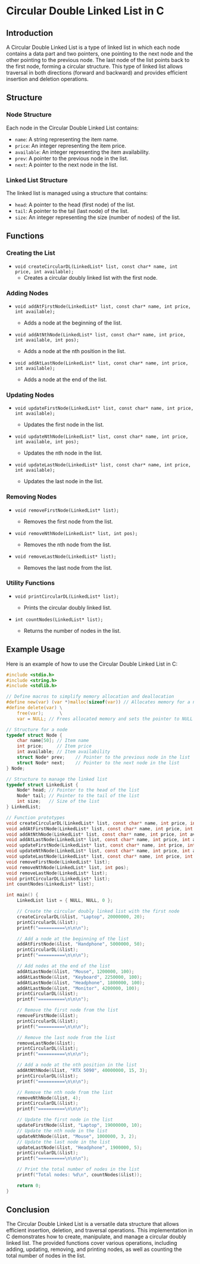 # Circular Double Linked List in C

## Introduction

A Circular Double Linked List is a type of linked list in which each node contains a data part and two pointers, one pointing to the next node and the other pointing to the previous node. The last node of the list points back to the first node, forming a circular structure. This type of linked list allows traversal in both directions (forward and backward) and provides efficient insertion and deletion operations.

## Structure

### Node Structure

Each node in the Circular Double Linked List contains:

-   `name`: A string representing the item name.
-   `price`: An integer representing the item price.
-   `available`: An integer representing the item availability.
-   `prev`: A pointer to the previous node in the list.
-   `next`: A pointer to the next node in the list.

### Linked List Structure

The linked list is managed using a structure that contains:

-   `head`: A pointer to the head (first node) of the list.
-   `tail`: A pointer to the tail (last node) of the list.
-   `size`: An integer representing the size (number of nodes) of the list.

## Functions

### Creating the List

-   `void createCircularDL(LinkedList* list, const char* name, int price, int available);`
    -   Creates a circular doubly linked list with the first node.

### Adding Nodes

-   `void addAtFirstNode(LinkedList* list, const char* name, int price, int available);`

    -   Adds a node at the beginning of the list.

-   `void addAtNthNode(LinkedList* list, const char* name, int price, int available, int pos);`

    -   Adds a node at the nth position in the list.

-   `void addAtLastNode(LinkedList* list, const char* name, int price, int available);`
    -   Adds a node at the end of the list.

### Updating Nodes

-   `void updateFirstNode(LinkedList* list, const char* name, int price, int available);`

    -   Updates the first node in the list.

-   `void updateNthNode(LinkedList* list, const char* name, int price, int available, int pos);`

    -   Updates the nth node in the list.

-   `void updateLastNode(LinkedList* list, const char* name, int price, int available);`
    -   Updates the last node in the list.

### Removing Nodes

-   `void removeFirstNode(LinkedList* list);`

    -   Removes the first node from the list.

-   `void removeNthNode(LinkedList* list, int pos);`

    -   Removes the nth node from the list.

-   `void removeLastNode(LinkedList* list);`
    -   Removes the last node from the list.

### Utility Functions

-   `void printCircularDL(LinkedList* list);`

    -   Prints the circular doubly linked list.

-   `int countNodes(LinkedList* list);`
    -   Returns the number of nodes in the list.

## Example Usage

Here is an example of how to use the Circular Double Linked List in C:

```c
#include <stdio.h>
#include <string.h>
#include <stdlib.h>

// Define macros to simplify memory allocation and deallocation
#define new(var) (var *)malloc(sizeof(var)) // Allocates memory for a new variable of type 'var'
#define delete(var) \
    free(var);      \
    var = NULL; // Frees allocated memory and sets the pointer to NULL to prevent dangling references

// Structure for a node
typedef struct Node {
    char name[50]; // Item name
    int price;     // Item price
    int available; // Item availability
    struct Node* prev;    // Pointer to the previous node in the list
    struct Node* next;    // Pointer to the next node in the list
} Node;

// Structure to manage the linked list
typedef struct LinkedList {
    Node* head; // Pointer to the head of the list
    Node* tail; // Pointer to the tail of the list
    int size;   // Size of the list
} LinkedList;

// Function prototypes
void createCircularDL(LinkedList* list, const char* name, int price, int available);
void addAtFirstNode(LinkedList* list, const char* name, int price, int available);
void addAtNthNode(LinkedList* list, const char* name, int price, int available, int pos);
void addAtLastNode(LinkedList* list, const char* name, int price, int available);
void updateFirstNode(LinkedList* list, const char* name, int price, int available);
void updateNthNode(LinkedList* list, const char* name, int price, int available, int pos);
void updateLastNode(LinkedList* list, const char* name, int price, int available);
void removeFirstNode(LinkedList* list);
void removeNthNode(LinkedList* list, int pos);
void removeLastNode(LinkedList* list);
void printCircularDL(LinkedList* list);
int countNodes(LinkedList* list);

int main() {
    LinkedList list = { NULL, NULL, 0 };

    // Create the circular doubly linked list with the first node
    createCircularDL(&list, "Laptop", 20000000, 20);
    printCircularDL(&list);
    printf("==========\n\n\n");

    // Add a node at the beginning of the list
    addAtFirstNode(&list, "Handphone", 5000000, 50);
    printCircularDL(&list);
    printf("==========\n\n\n");

    // Add nodes at the end of the list
    addAtLastNode(&list, "Mouse", 1200000, 100);
    addAtLastNode(&list, "Keyboard", 2250000, 100);
    addAtLastNode(&list, "Headphone", 1800000, 100);
    addAtLastNode(&list, "Monitor", 4200000, 100);
    printCircularDL(&list);
    printf("==========\n\n\n");

    // Remove the first node from the list
    removeFirstNode(&list);
    printCircularDL(&list);
    printf("==========\n\n\n");

    // Remove the last node from the list
    removeLastNode(&list);
    printCircularDL(&list);
    printf("==========\n\n\n");

    // Add a node at the nth position in the list
    addAtNthNode(&list, "RTX 5090", 40000000, 15, 3);
    printCircularDL(&list);
    printf("==========\n\n\n");

    // Remove the nth node from the list
    removeNthNode(&list, 4);
    printCircularDL(&list);
    printf("==========\n\n\n");

    // Update the first node in the list
    updateFirstNode(&list, "Laptop", 19000000, 10);
    // Update the nth node in the list
    updateNthNode(&list, "Mouse", 1000000, 3, 2);
    // Update the last node in the list
    updateLastNode(&list, "Headphone", 1900000, 5);
    printCircularDL(&list);
    printf("==========\n\n\n");

    // Print the total number of nodes in the list
    printf("Total nodes: %d\n", countNodes(&list));

    return 0;
}
```

## Conclusion

The Circular Double Linked List is a versatile data structure that allows efficient insertion, deletion, and traversal operations. This implementation in C demonstrates how to create, manipulate, and manage a circular doubly linked list. The provided functions cover various operations, including adding, updating, removing, and printing nodes, as well as counting the total number of nodes in the list.
